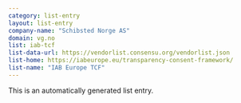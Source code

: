 ```yaml
---
category: list-entry
layout: list-entry
company-name: "Schibsted Norge AS"
domain: vg.no
list: iab-tcf
list-data-url: https://vendorlist.consensu.org/vendorlist.json
list-home: https://iabeurope.eu/transparency-consent-framework/
list-name: "IAB Europe TCF"
---
```


This is an automatically generated list entry.
